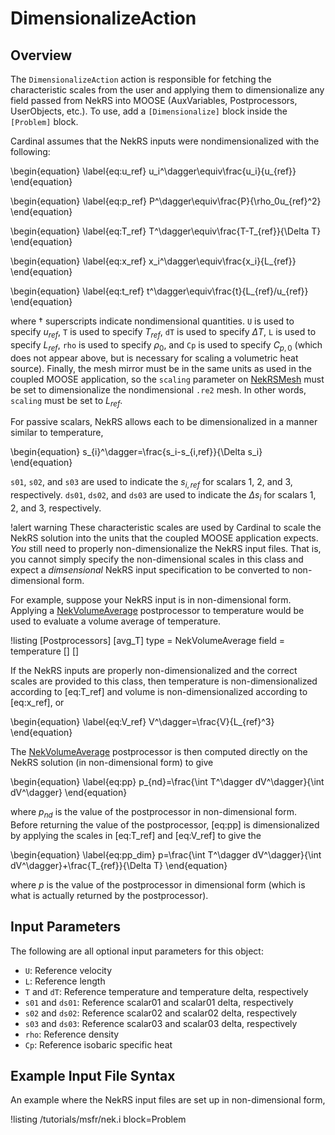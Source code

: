 # DimensionalizeAction

## Overview

The `DimensionalizeAction` action is responsible for fetching the characteristic scales from the user
and applying them to dimensionalize any field passed from NekRS into MOOSE (AuxVariables,
Postprocessors, UserObjects, etc.). To use, add a `[Dimensionalize]` block inside the `[Problem]` block.

Cardinal assumes that the NekRS inputs were nondimensionalized
with the following:

\begin{equation}
\label{eq:u_ref}
u_i^\dagger\equiv\frac{u_i}{u_{ref}}
\end{equation}

\begin{equation}
\label{eq:p_ref}
P^\dagger\equiv\frac{P}{\rho_0u_{ref}^2}
\end{equation}

\begin{equation}
\label{eq:T_ref}
T^\dagger\equiv\frac{T-T_{ref}}{\Delta T}
\end{equation}

\begin{equation}
\label{eq:x_ref}
x_i^\dagger\equiv\frac{x_i}{L_{ref}}
\end{equation}

\begin{equation}
\label{eq:t_ref}
t^\dagger\equiv\frac{t}{L_{ref}/u_{ref}}
\end{equation}

where $\dagger$ superscripts indicate nondimensional quantities.
`U` is used to specify $u_{ref}$, `T` is used to specify $T_{ref}$,
`dT` is used to specify $\Delta T$, `L` is used to specify $L_{ref}$,
`rho` is used to specify $\rho_0$, and `Cp` is used to specify $C_{p,0}$
(which does not appear above, but is necessary for scaling a volumetric heat source).
Finally, the mesh mirror must be in the same units as used in the coupled MOOSE application,
so the `scaling` parameter on [NekRSMesh](NekRSMesh.md) must be set to
dimensionalize the nondimensional `.re2` mesh. In other words,
`scaling` must be set to $L_{ref}$.

For passive scalars, NekRS allows each to be dimensionalized in a manner similar
to temperature,

\begin{equation}
s_{i}^\dagger=\frac{s_i-s_{i,ref}}{\Delta s_i}
\end{equation}

`s01`, `s02`, and `s03` are used to indicate the $s_{i,ref}$ for scalars 1,
2, and 3, respectively. `ds01`, `ds02`, and `ds03` are used to indicate the
$\Delta s_i$ for scalars 1, 2, and 3, respectively.

!alert warning
These characteristic scales are used by Cardinal to scale the NekRS solution
into the units that the coupled MOOSE application expects. *You* still need to properly
non-dimensionalize the NekRS input files. That is, you cannot
simply specify the non-dimensional scales in this class and expect a *dimsensional*
NekRS input specification to be converted to non-dimensional form.

For example, suppose your NekRS input is in non-dimensional form. Applying a
[NekVolumeAverage](NekVolumeAverage.md) postprocessor to temperature
would be used to evaluate a volume average of temperature.

!listing
[Postprocessors]
  [avg_T]
    type = NekVolumeAverage
    field = temperature
  []
[]

If the NekRS inputs are properly non-dimensionalized and the correct scales
are provided to this class, then temperature is non-dimensionalized according
to [eq:T_ref] and volume is non-dimensionalized according to [eq:x_ref], or

\begin{equation}
\label{eq:V_ref}
V^\dagger=\frac{V}{L_{ref}^3}
\end{equation}

The [NekVolumeAverage](NekVolumeAverage.md) postprocessor
is then computed directly on the NekRS solution (in non-dimensional form) to give

\begin{equation}
\label{eq:pp}
p_{nd}=\frac{\int T^\dagger dV^\dagger}{\int dV^\dagger}
\end{equation}

where $p_{nd}$ is the value of the postprocessor in non-dimensional form. Before returning the value
of the postprocessor, [eq:pp] is dimensionalized by applying the scales in [eq:T_ref]
and [eq:V_ref] to give the

\begin{equation}
\label{eq:pp_dim}
p=\frac{\int T^\dagger dV^\dagger}{\int dV^\dagger}+\frac{T_{ref}}{\Delta T}
\end{equation}

where $p$ is the value of the postprocessor in dimensional form (which
is what is actually returned by the postprocessor).

## Input Parameters

The following are all optional input parameters for this object:

- `U`: Reference velocity
- `L`: Reference length
- `T` and `dT`: Reference temperature and temperature delta, respectively
- `s01` and `ds01`: Reference scalar01 and scalar01 delta, respectively
- `s02` and `ds02`: Reference scalar02 and scalar02 delta, respectively
- `s03` and `ds03`: Reference scalar03 and scalar03 delta, respectively
- `rho`: Reference density
- `Cp`: Reference isobaric specific heat

## Example Input File Syntax

An example where the NekRS input files are set up in non-dimensional form,

!listing /tutorials/msfr/nek.i
  block=Problem
